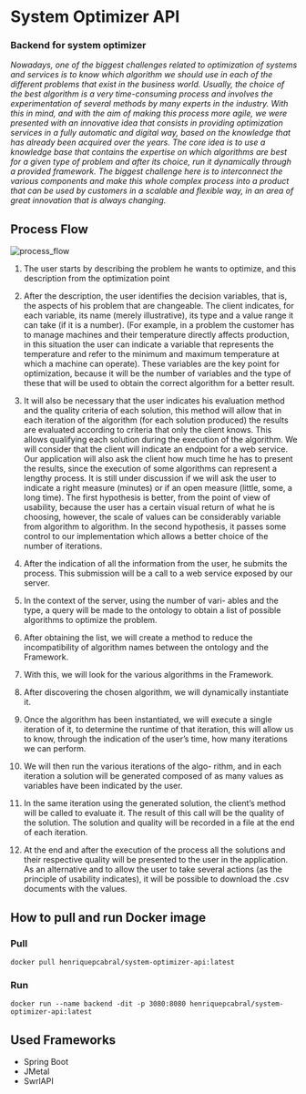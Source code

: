 # System Optimizer API
### Backend for system optimizer

*Nowadays, one of the biggest challenges related to optimization of systems and services is to know which algorithm we should use in each of the different problems that exist in the business world. Usually, the choice of the best algorithm is a very time-consuming process and involves the experimentation of several methods by many experts in the industry. With this in mind, and with the aim of making this process more agile, we were presented with an innovative idea that consists in providing optimization services in a fully automatic and digital way, based on the knowledge that has already been acquired over the years. The core idea is to use a knowledge base that contains the expertise on which algorithms are best for a given type of problem and after its choice, run it dynamically through a provided framework. The biggest challenge here is to interconnect the various components and make this whole complex process into a product that can be used by customers in a scalable and flexible way, in an area of great innovation that is always changing.*



## Process Flow
![process_flow](https://github.com/Montserrat-14/system-optimizer-api/blob/main/documentation/process_flow.jpg)

1. The user starts by describing the problem he wants to
optimize, and this description from the optimization point

2. After the description, the user identifies the decision
variables, that is, the aspects of his problem that are
changeable. The client indicates, for each variable, its
name (merely illustrative), its type and a value range it
can take (if it is a number). (For example, in a problem the
customer has to manage machines and their temperature
directly affects production, in this situation the user can
indicate a variable that represents the temperature and
refer to the minimum and maximum temperature at which
a machine can operate). These variables are the key
point for optimization, because it will be the number of
variables and the type of these that will be used to obtain
the correct algorithm for a better result.

3. It will also be necessary that the user indicates
his evaluation method and the quality criteria of each
solution, this method will allow that in each iteration of
the algorithm (for each solution produced) the results are
evaluated according to criteria that only the client knows.
This allows qualifying each solution during the execution
of the algorithm. We will consider that the client will
indicate an endpoint for a web service.
Our application will also ask the client how much time
he has to present the results, since the execution of some
algorithms can represent a lengthy process. It is still
under discussion if we will ask the user to indicate a
right measure (minutes) or if an open measure (little,
some, a long time). The first hypothesis is better, from
the point of view of usability, because the user has a
certain visual return of what he is choosing, however,
the scale of values can be considerably variable from
algorithm to algorithm. In the second hypothesis, it passes
some control to our implementation which allows a better
choice of the number of iterations.

4. After the indication of all the information from the
user, he submits the process. This submission will be a
call to a web service exposed by our server.

5. In the context of the server, using the number of vari-
ables and the type, a query will be made to the ontology to obtain a list of possible algorithms to optimize the
problem.

7. After obtaining the list, we will create a method to
reduce the incompatibility of algorithm names between
the ontology and the Framework.

8. With this, we will look for the various algorithms in
the Framework.

9. After discovering the chosen algorithm, we will
dynamically instantiate it.

10. Once the algorithm has been instantiated, we will
execute a single iteration of it, to determine the runtime
of that iteration, this will allow us to know, through the
indication of the user’s time, how many iterations we can
perform.

11. We will then run the various iterations of the algo-
rithm, and in each iteration a solution will be generated
composed of as many values as variables have been
indicated by the user.

12. In the same iteration using the generated solution, the
client’s method will be called to evaluate it. The result of
this call will be the quality of the solution. The solution
and quality will be recorded in a file at the end of each
iteration.

13. At the end and after the execution of the process all
the solutions and their respective quality will be presented
to the user in the application. As an alternative and to
allow the user to take several actions (as the principle of
usability indicates), it will be possible to download the
.csv documents with the values.


## How to pull and run Docker image

### Pull
```batch
docker pull henriquepcabral/system-optimizer-api:latest
```

### Run
```batch
docker run --name backend -dit -p 3080:8080 henriquepcabral/system-optimizer-api:latest
```


## Used Frameworks
- Spring Boot
- JMetal
- SwrlAPI




